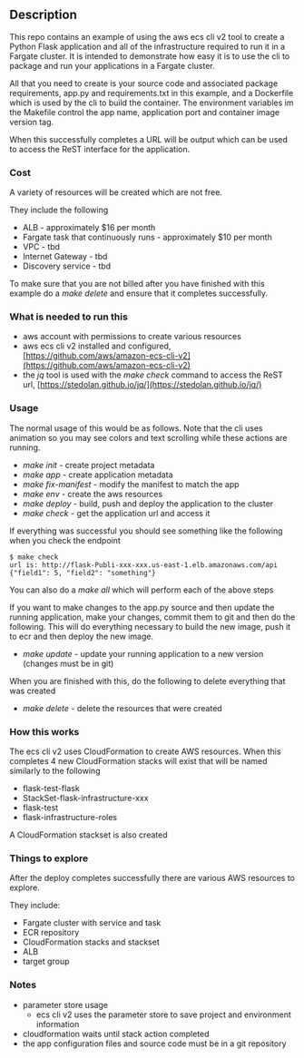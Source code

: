 ## Description

This repo contains an example of using the aws ecs cli v2 tool to create a Python Flask application
and all of the infrastructure required to run it in a Fargate cluster.
It is intended to demonstrate how easy it is to use the cli to package and run your applications
in a Fargate cluster.

All that you need to create is your source code and associated package requirements, app.py and requirements.txt
in this example, and a Dockerfile which is used by the cli to build the container.
The environment variables im the Makefile control the app name, application port and container image version tag.

When this successfully completes a URL will be output which can be used to access the ReST interface
for the application.

### Cost

A variety of resources will be created which are not free.

They include the following

* ALB - approximately $16 per month
* Fargate task that continuously runs - approximately $10 per month
* VPC - tbd
* Internet Gateway - tbd
* Discovery service - tbd

To make sure that you are not billed after you have finished with this example do a *make delete* and ensure
that it completes successfully.

### What is needed to run this

* aws account with permissions to create various resources
* aws ecs cli v2 installed and configured, [https://github.com/aws/amazon-ecs-cli-v2](https://github.com/aws/amazon-ecs-cli-v2)
* the *jq* tool is used with the *make check* command to access the ReST url, [https://stedolan.github.io/jq/](https://stedolan.github.io/jq/)

### Usage

The normal usage of this would be as follows.
Note that the cli uses animation so you may see colors and text scrolling while these actions are running.

* *make init* - create project metadata
* *make app* - create application metadata
* *make fix-manifest* - modify the manifest to match the app
* *make env* - create the aws resources
* *make deploy* - build, push and deploy the application to the cluster
* *make check* - get the application url and access it

If everything was successful you should see something like the following when you check the endpoint

```
$ make check
url is: http://flask-Publi-xxx-xxx.us-east-1.elb.amazonaws.com/api
{"field1": 5, "field2": "something"}
```

You can also do a *make all* which will perform each of the above steps

If you want to make changes to the app.py source and then update the running application,
make your changes, commit them to git and then do the following.
This will do everything necessary to build the new image, push it to ecr and then deploy the new image.

* *make update* - update your running application to a new version (changes must be in git)

When you are finished with this, do the following to delete everything that was created

* *make delete* - delete the resources that were created

### How this works

The ecs cli v2 uses CloudFormation to create AWS resources.
When this completes 4 new CloudFormation stacks will exist that will be named similarly to the following

* flask-test-flask
* StackSet-flask-infrastructure-xxx
* flask-test
* flask-infrastructure-roles

A CloudFormation stackset is also created

### Things to explore

After the deploy completes successfully there are various AWS resources to explore.

They include:

* Fargate cluster with service and task
* ECR repository
* CloudFormation stacks and stackset
* ALB
* target group

### Notes

* parameter store usage
  * ecs cli v2 uses the parameter store to save project and environment information
* cloudformation waits until stack action completed
* the app configuration files and source code must be in a git repository

